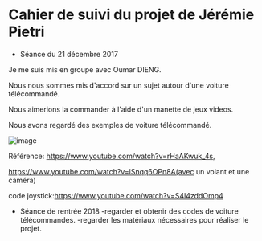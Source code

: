 # Cahier de suivi du projet de Jérémie Pietri

* Séance du 21 décembre 2017

Je me suis mis en groupe avec Oumar DIENG.

Nous nous sommes mis d'accord sur un sujet autour d'une voiture télécommandé.

Nous aimerions la commander à l'aide d'un manette de jeux videos.

Nous avons regardé des exemples de voiture télécommandé.

![image](https://i.ytimg.com/vi/rHaAKwuk_4s/maxresdefault.jpg)








Référence:
https://www.youtube.com/watch?v=rHaAKwuk_4s,

https://www.youtube.com/watch?v=lSnqq6OPn8A(avec un volant et une caméra)

code joystick:https://www.youtube.com/watch?v=S4l4zddOmp4

* Séance de rentrée 2018
-regarder et obtenir des codes de voiture télécommandes.
-regarder les matériaux nécessaires pour réaliser le projet.
